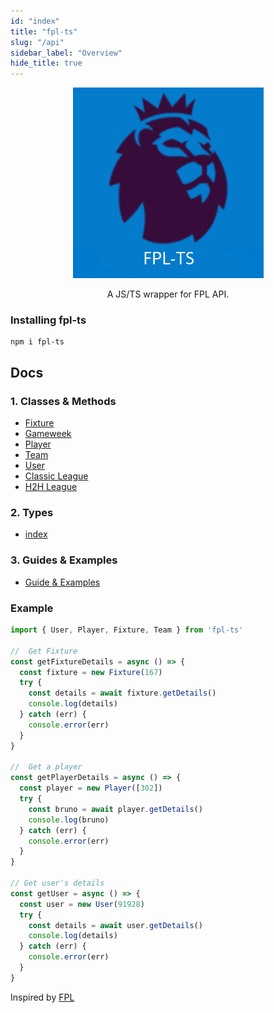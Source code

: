 ```yaml
---
id: "index"
title: "fpl-ts"
slug: "/api"
sidebar_label: "Overview"
hide_title: true
---
```


<p align="center">
  <a href="https://roboflank.github.io/fpl-ts/api">
    <img src="https://raw.githubusercontent.com/roboflank/fpl-ts/build/website/static/img/fpl-ts.png"/>
  </a>
</p>

<p align="center">
  A JS/TS wrapper for FPL API.
</p>

### Installing fpl-ts

```
npm i fpl-ts
```

## Docs

### 1. Classes & Methods

- [Fixture](https://roboflank.github.io/fpl-ts/api/classes/index.fixture)
- [Gameweek](https://roboflank.github.io/fpl-ts/api/classes/index.gameweek)
- [Player](https://roboflank.github.io/fpl-ts/api/classes/index.player)
- [Team](https://roboflank.github.io/fpl-ts/api/classes/index.team)
- [User](https://roboflank.github.io/fpl-ts/api/classes/index.user)
- [Classic League](https://roboflank.github.io/fpl-ts/api/classes/index.classic-league)
- [H2H League](https://roboflank.github.io/fpl-ts/api/classes/index.h2h-league)

### 2. Types

- [index](https://roboflank.github.io/fpl-ts/api/modules/types)

### 3. Guides & Examples

- [Guide & Examples](https://roboflank.github.io/fpl-ts/examples)

### Example

```js
import { User, Player, Fixture, Team } from 'fpl-ts'

//  Get Fixture
const getFixtureDetails = async () => {
  const fixture = new Fixture(167)
  try {
    const details = await fixture.getDetails()
    console.log(details)
  } catch (err) {
    console.error(err)
  }
}

//  Get a player
const getPlayerDetails = async () => {
  const player = new Player([302])
  try {
    const bruno = await player.getDetails()
    console.log(bruno)
  } catch (err) {
    console.error(err)
  }
}

// Get user's details
const getUser = async () => {
  const user = new User(91928)
  try {
    const details = await user.getDetails()
    console.log(details)
  } catch (err) {
    console.error(err)
  }
}
```

Inspired by [FPL](https://fpl.readthedocs.io/)
